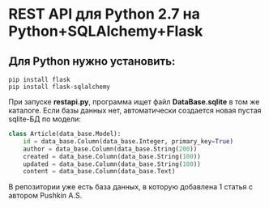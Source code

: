 # REST API для Python 2.7 на Python+SQLAlchemy+Flask

## Для Python нужно установить:
```
pip install flask
pip install flask-sqlalchemy
```

При запуске **restapi.py**, программа ищет файл **DataBase.sqlite** в том же каталоге. Если базы данных нет, автоматически создается новая пустая sqlite-БД по модели:

```python
class Article(data_base.Model):
    id = data_base.Column(data_base.Integer, primary_key=True)
    author = data_base.Column(data_base.String(200))
    created = data_base.Column(data_base.String(100))
    updated = data_base.Column(data_base.String(100))
    content = data_base.Column(data_base.Text)
```

В репозитории уже есть база данных, в которую добавлена 1 статья с автором Pushkin A.S.
